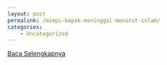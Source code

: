 ```yaml
---
layout: post
permalink: /mimpi-bapak-meninggal-menurut-islam/
categories:
    - Uncategorized
---
```


[Baca Selengkapnya](/07)
